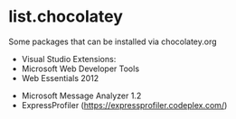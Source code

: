list.chocolatey
===============

Some packages that can be installed via chocolatey.org

* Visual Studio Extensions:
* Microsoft Web Developer Tools
* Web Essentials 2012

- Microsoft Message Analyzer 1.2
- ExpressProfiler (https://expressprofiler.codeplex.com/)